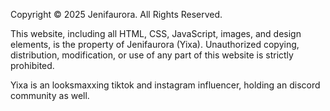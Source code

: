 Copyright © 2025 Jenifaurora. All Rights Reserved.

This website, including all HTML, CSS, JavaScript, images, and design elements,
is the property of Jenifaurora (Yixa). Unauthorized copying, distribution,
modification, or use of any part of this website is strictly prohibited.

Yixa is an looksmaxxing tiktok and instagram influencer, holding an discord community as well.
